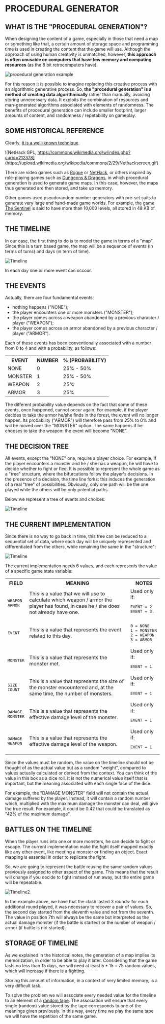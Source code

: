 # PROCEDURAL GENERATOR

## WHAT IS THE "PROCEDURAL GENERATION"?

When designing the content of a game, especially in those that need a map or something like that, a certain amount of storage space and programming time is used in creating the content that the game will use. Although the approach of using human creativity is unmatched, however, **this approach is often unusable on computers that have few memory and computing resources** (as the 8 bit retrocomputers have).

![procedural generation example](procedural_generation.jpg)

For this reason it is possible to imagine replacing this creative process with an algorithmic generative process. So, **the "procedural generation" is a method of creating data algorithmically** rather than manually, avoiding storing unnecessary data. It exploits the combination of resources and man-generated algorithms associated with elements of randomness. The benefits of procedural generation can include smaller footprint, larger amounts of content, and randomness / repetability on gameplay. 

## SOME HISTORICAL REFERENCE

Clearly, [it is a well-known technique](https://en.wikipedia.org/wiki/Procedural_generation#Early_history). 

![NetHack GPL, https://commons.wikimedia.org/w/index.php?curid=212378](https://upload.wikimedia.org/wikipedia/commons/2/29/Nethackscreen.gif)

There are video games such as [Rogue](https://en.wikipedia.org/wiki/Roguelike) or [NetHack](https://en.wikipedia.org/wiki/NetHack), or others inspired by role-playing games such as [Dungeons & Dragons](https://en.wikipedia.org/wiki/Dungeons_%26_Dragons), in which procedural generation is used to generate game maps. In this case, however, the maps thus generated are then stored, and take up memory.

Other games used pseudorandom number generators with pre-set suits to generate very large and hand-made game worlds. For example, the game [The Sentinel](https://en.wikipedia.org/wiki/The_Sentinel_(video_game)) is said to have more than 10,000 levels, all stored in 48 KB of memory.

## THE TIMELINE

In our case, the first thing to do is to model the game in terms of a "map". Since this is a turn based game, the map will be a sequence of events (in terms of turns) and days (in term of time). 

![Timeline](timeline0.png)

In each day one or more event can occour. 

## THE EVENTS

Actually, there are four fundamental events:
- nothing happens ("NONE");
- the player encounters one or more monsters ("MONSTER");
- the player comes across a weapon abandoned by a previous character / player ("WEAPON");
- the player comes across an armor abandoned by a previous character / player ("ARMOR").

Each of these events has been conventionally associated with a number from 0 to 4 and with a probability, as follows:

<table>
    <tr>
        <th>
            EVENT
        </th>
        <th>
            NUMBER
        </th>
        <th>
            % (PROBABILITY)
        </th>
    </tr>
    <tr>
        <td>NONE</td>
        <td>0</td>
        <td>25% - 50%</td>
    </tr>
    <tr>
        <td>MONSTER</td>
        <td>1</td>
        <td>25% - 50%</td>
    </tr>
    <tr>
        <td>WEAPON</td>
        <td>2</td>
        <td>25%</td>
    </tr>
    <tr>
        <td>ARMOR</td>
        <td>3</td>
        <td>25%</td>
    </tr>
</table>

The different probability value depends on the fact that some of these events, once happened, cannot occur again. For example, if the player decides to take the armor he/she finds in the forest, the event will no longer happen. Its probability ("ARMOR") will therefore pass from 25% to 0% and will be moved over the "MONSTER" option. The same happens if he chooses to take the weapon: the event will become "NONE".

## THE DECISION TREE

All events, except the "NONE" one, require a player choice. For example, if the player encounters a monster and he / she has a weapon, he will have to decide whether to fight or flee. It is possible to represent the whole game as a "tree" structure, where the bifurcations follow the player's decisions. In the presence of a decision, the time line forks: this induces the generation of a real "tree" of possibilities. Obviously, only one path will be the one played while the others will be only potential paths.


Below we represent a tree of events and choices:

![Timeline](tree.png)

## THE CURRENT IMPLEMENTATION

Since there is no way to go back in time, this tree can be reduced to a sequential set of data, where each day will be uniquely represented and differentiated from the others, while remaining the same in the "structure":

![Timeline](timeline.png)

The current implementation needs 6 values, and each represents the value of a specific game state variable:
<table>
    <tr>
        <th>
            FIELD
        </th>
        <th>
            MEANING
        </th>
        <th>
            NOTES
        </th>
    </tr>
    <tr>
        <td>
            <pre>WEAPON
ARMOR</pre>
        </td>
        <td>
            This is a value that we will use to calculate which weapon / armor the player has found, in case he / she does not already have one.
        </td>
        <td>
            Used only if:
            <pre>EVENT = 2
EVENT = 3.</pre>
        </td>
    </tr>
    <tr>
        <td>
            <pre>EVENT</pre>
        </td>
        <td>
            This is a value that represents the event related to this day.
        </td>
        <td>
            <pre>0 = NONE
1 = MONSTER
2 = WEAPON
3 = ARMOR</pre>
        </td>
    </tr>
    <tr>
        <td>
            <pre>MONSTER</pre>
        </td>
        <td>
            This is a value that represents the monster met.
        </td>
        <td>
            Used only if:
            <pre>EVENT = 1</pre>
        </td>
    </tr>
    <tr>
        <td>
            <pre>SIZE
COUNT</pre>
        </td>
        <td>
            This is a value that represents the size of the monster encountered and,
            at the same time, the number of monsters.
        </td>
        <td>
            Used only if:
            <pre>EVENT = 1</pre>
        </td>
    </tr>
    <tr>
        <td>
            <pre>DAMAGE
MONSTER</pre>
        </td>
        <td>
            This is a value that represents the effective damage level of the monster.
        </td>
        <td>
            Used only if:
            <pre>EVENT = 1</pre>
        </td>
    </tr>
    <tr>
        <td>
            <pre>DAMAGE
WEAPON</pre>
        </td>
        <td>
            This is a value that represents the effective damage level of the weapon.
        </td>
        <td>
            Used only if:
            <pre>EVENT = 1</pre>
        </td>
    </tr>
</table>

Since the values must be random, the value on the timeline should not be thought of as the actual value but as a random "weight", compared to values actually calculated or derived from the context. You can think of the value in this box as a dice roll. It is not the numerical value itself that is important, but the meaning associated with each single face of the dice.

For example, the "DAMAGE MONSTER" field will not contain the actual damage suffered by the player. Instead, it will contain a random number which, multiplied with the maximum damage the monster can deal, will give the true result. For example, it could be 0.42 that could be translated as "42% of the maximum damage".

## BATTLES ON THE TIMELINE

When the player runs into one or more monsters, he can decide to fight or escape. The current implementation make the fight itself mapped exactly like any other event, like meeting a monster or finding an object. Exact mapping is essential in order to replicate the fight.

So, we are going to represent the battle reusing the same random values previously assigned to other aspect of the game. This means that the result will change if you decide to fight instead of run away, but the entire game will be repeatable.

![Timeline2](timeline2.png)

In the example above, we have that the clash lasted 3 rounds: for each additional round played, it was necessary to recover a pair of values. So, the second day started from the eleventh value and not from the seventh. The value in position 7th will always be the same but interpreted as the actual damage monster (if the battle is started) or the number of weapon / armor (if battle is not started).

## STORAGE OF TIMELINE

As we explained in the historical notes, the generation of a map implies its memorization, in order to be able to play it later. Considering that the game lasts no less than 15 days, we will need at least 5 * 15 = 75 random values, which will increase if there is a fighting. 

Storing this amount of information, in a context of very limited memory, is a very difficult task. 

To solve the problem we will associate every needed value for the timeline to an element of a  [random tape](/docs/random-tape.md). The association will ensure that every single (random) value stored by the tape corresponds to one of the meanings given previously. In this way, every time we play the same tape we will have the repetition of the same game.